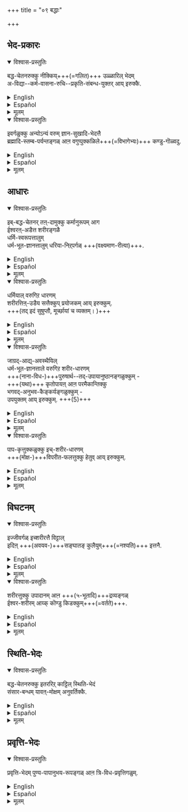 +++
title = "०९ बद्धाः"

+++

## भेद-प्रकारः
<details open><summary>विश्वास-प्रस्तुतिः</summary>

बद्ध-चेतनरुक्कु नीक्किय्+++(=गलित)+++ उळ्ळारिल् भेदम्  
अ-विद्या--कर्म-वासना-रुचि--प्रकृति-संबन्ध-युक्तर् आय् इरुक्कै. 
</details>

<details><summary>English</summary>

The difference between sentient beings that are in bondage and others  
consists in the former having avidyā (ignorance), karma, the impressions left by past karma (vāsana),  
the inclinations due to them (ruchi or taste for worldly enjoyment)  
and association with prakṛti or matter.  
</details>

<details><summary>Español</summary>

La diferencia entre los seres sintientes  
que están en esclavitud y otros  
consiste en el primero que tiene avidyā (ignorancia), karma, las impresiones dejadas por el pasado karma (vāsana),  
Las inclinaciones debido a ellos (Ruchi o gusto por el disfrute mundano)  
y asociación con prakṛti o materia.
</details>

<details><summary>मूलम्</summary>

बद्धचेतनरुक्कु नीक्कियुळ्ळारिल् भेदम् अविद्याकर्मवासनारुचिप्रकृति-संबन्धयुक्तरायिरुक्कै. 
</details>

<details open><summary>विश्वास-प्रस्तुतिः</summary>

इवर्गळुक्कु अन्योऽन्यं वरुम् ज्ञान-सुखादि-भेदत्तै  
ब्रह्मादि-स्तम्ब-पर्यन्तङ्गळ् आऩ वगुप्पुक्कळिले+++(=विभागेभ्यः)+++ कण्डु-गॊळ्वदु.  
</details>

<details><summary>English</summary>

The differences existing mutually among jīvas  
in respect of knowledge, pleasures and the like  
may be seen in the groups of jīvas  
ranging from Brahma to a blade of grass.
</details>

<details><summary>Español</summary>

Las diferencias existentes mutuamente entre jīvas  
con respecto al conocimiento, placeres y similares  
se puede ver en los grupos de jīvas  
desde Brahma hasta una cuchilla de hierba.
</details>

<details><summary>मूलम्</summary>

इवर्गळुक्कु अन्योन्यम् वरुम् ज्ञानसुखादिभेदत्तै ब्रह्मादिस्तंबपर्यन्तङ्गळाऩ वगुप्पुक्कळिले कण्डुगॊळ्वदु.  
</details>

## आधारः
<details open><summary>विश्वास-प्रस्तुतिः</summary>

इब्-बद्ध-चेतनर् तऩ्-दामुक्कु कर्मानुरूपम् आग  
ईश्वरऩ्-अडैत्त शरीरङ्गळै  
धर्मि-स्वरूपत्तालुम्  
धर्म-भूत-ज्ञानत्तालुम् धरिया-निऱ्‌पर्गळ् +++(वक्ष्यमाण-रीत्या)+++.
</details>

<details><summary>English</summary>

These bound souls support bodies given to them by Iśvara  
in accordance with their respective karma,  
both by their essential nature (svarūpa) as jñāna  
and by their attributive knowledge (dharma bhūta jñāna). 
</details>

<details><summary>Español</summary>

Estas almas vinculadas apoyan cuerpos que les dieron iśvara  
de acuerdo con su respectivo karma,  
Ambos por su naturaleza esencial (svarūpa) como jñāna  
y por su conocimiento atributivo (dharma bhūta jñāna).
</details>

<details><summary>मूलम्</summary>

इब्बद्धचेतनर् तन्दामुक्कु कर्मानुरूपमाग ईश्वरनडैत्त शरीरङ्गळै धर्मिस्वरूपत्तालुम् धर्मभूतज्ञानत्तालुम् धरियानिऱ्‌पर्गळ्.
</details>

<details open><summary>विश्वास-प्रस्तुतिः</summary>

धर्मियाल् वरुगिऱ धारणम्  
शरीरत्तिऩ्-उडैय सत्तैक्कुप् प्रयोजकम् आय् इरुक्कुम्.  
+++(तद् इदं सुषुप्तौ, मूर्च्छायां च व्यक्तम्। )+++
</details>

<details><summary>English</summary>

The support given to the body by the essential nature (svarūpa)  
serves to make it exist. 
</details>

<details><summary>Español</summary>

El apoyo dado al cuerpo por la naturaleza esencial (svarūpa)  
Sirve para hacer que exista.
</details>

<details><summary>मूलम्</summary>

धर्मियाल् वरुगिऱ धारणम् शरीरत्तिनुडैय सत्तैक्कुप् प्रयोजकमायिरुक्कुम्.
</details>

<details open><summary>विश्वास-प्रस्तुतिः</summary>

जाग्रद्-आद्य्-अवस्थैयिल्  
धर्म-भूत-ज्ञानत्ताले वरुगिऱ शरीर-धारणम्  
+++(नाना-विध-)+++पुरुषार्थ--तद्-उपायानुष्ठानङ्गळुक्कुम् -  
+++(यथा)+++ कृतोपायऩ् आऩ परमैकान्तिक्कु  
भगवद्-अनुभव-कैङ्कर्यङ्गळुक्कुम् -  
उपयुक्तम् आय् इरुक्कुम्. +++(5)+++
</details>

<details><summary>English</summary>

The support given to it by the attributive knowledge or dharmabhūtājñāna,  
while in such states as waking,  
serves to enable the body to be useful for securing the ends or goal of life  
and for adopting the means to secure these ends.  

In the case of the supreme devotee  
who has already adopted the means of attaining mukti,  
the support given by attributive knowledge  
makes the body useful for the enjoyment of Bhagavān  
and for rendering service to Him. +++(5)+++
</details>

<details><summary>Español</summary>

El apoyo que le brindó el conocimiento atributivo o dharmabhūtājñāna,  
mientras que en estados como despertar,  
sirve para permitir que el cuerpo sea útil  
para asegurar los fines o el objetivo de la vida
y para adoptar los medios para asegurar estos fines.

En el caso del devoto supremo  
quien ya ha adoptado los medios para alcanzar mukti,  
El apoyo brindado por el conocimiento atributivo  
hace que el cuerpo sea útil para el disfrute de Bhagavān  
y por prestarle servicio a él.+++(5)+++
</details>

<details><summary>मूलम्</summary>

जाग्रदाद्यवस्थैयिल् धर्मभूतज्ञानत्ताले वरुगिऱ शरीरधारणम् पुरुषार्थतदुपायानुष्ठानङ्गळुक्कुम् कृतोपायऩाऩ परमैकान्तिक्कु भगवदनुभवकैङ्कर्यङ्गळुक्कुम् उपयुक्तमायिरुक्कुम्. 
</details>

<details open><summary>विश्वास-प्रस्तुतिः</summary>

पाप-कृत्तुक्कळुक्कु इच्-शरीर-धारणम्  
+++(मोक्ष-)+++विपरीत-फलत्तुक्कु हेतुव् आय् इरुक्कुम्.
</details>

<details><summary>English</summary>

In the case of sinners,  
this support given to the body is productive of adverse experiences.  
</details>

<details><summary>Español</summary>

En el caso de los pecadores,  
Este apoyo brindado al cuerpo  
es productivo de experiencias adversas.
</details>

<details><summary>मूलम्</summary>

पापकृत्तुक्कळुक्कु पापकृत्तुक्कळुक्कु इच्शरीरधारणम् विपरीतफलत्तुक्कु हेतुवायिरुक्कुम्.  
</details>

## विघटनम्
<details open><summary>विश्वास-प्रस्तुतिः</summary>

इज्जीवर्गळ् इच्शरीरत्तै विट्टाल्  
इदिऩ् +++(अवयव-)+++सङ्घातङ् कुलैयुम्+++(=नश्यति)+++ इत्तनै.  
</details>

<details><summary>English</summary>

When the jīva leaves the body,  
the latter undergoes disintegration.  
</details>

<details><summary>Español</summary>

Cuando el Jīva deja el cuerpo,  
Este último sufre desintegración.
</details>

<details><summary>मूलम्</summary>

इज्जीवर्गळ् इच्शरीरत्तै विट्टालिदिऩ् सङ्घातङ्गुलैयुमित्तनै.  
</details>

<details open><summary>विश्वास-प्रस्तुतिः</summary>

शरीरत्तुक्कु उपादानम् आऩ +++(५-भूतादि)+++द्रव्यङ्गळ्  
ईश्वर-शरीरम् आय्क् कॊण्डु किडक्कुम्+++(=वर्तते)+++.
</details>

<details><summary>English</summary>

The constituent substances of the body into which it disintegrates  
(such as the five elements)  
remain the body of Iśvara. 
</details>

<details><summary>Español</summary>

Las sustancias constituyentes del cuerpo  
en el que se desintegra  
(como los cinco elementos)  
Sigue siendo el cuerpo de Iśvara.
</details>

<details><summary>मूलम्</summary>

शरीरत्तुक्कु उपादानमाऩ द्रव्यङ्गळ् ईश्वरशरीरमाय्क्कॊण्डु किडक्कुम्.
</details>

## स्थिति-भेदः
<details open><summary>विश्वास-प्रस्तुतिः</summary>

बद्ध-चेतनरुक्कु इतररिऱ्‌ काट्टिल् स्थिति-भेदं  
संसार-बन्धम् यावऩ्-मोक्षम् अनुवर्तिक्कै.
</details>

<details><summary>English</summary>

As regards continuance in time (sthiti),  
the specific character of souls in bondage,  
as distinguished from others,  
is continuous association with the body until mukti. 
</details>

<details><summary>Español</summary>

As regards continuance in time (sthiti),  
the specific character of souls in bondage,  
as distinguished from others,  
is continuous association with the body until mukti. 
</details>

<details><summary>मूलम्</summary>

बद्धचेतनरुक्कु इतररिऱ्‌ काट्टिल् स्थितिभेदं संसारबन्धम् यावन्मोक्षमनुवर्तिक्कै.
</details>

## प्रवृत्ति-भेदः

<details open><summary>विश्वास-प्रस्तुतिः</summary>

प्रवृत्ति-भेदम् पुण्य-पापानुभय-रूपङ्गळ् आऩ त्रि-विध-प्रवृत्तिगळुम्.
</details>

<details><summary>English</summary>

As regards activities,  
these jīvas in bondage have three kinds:  
puṇya, papa and that which is neither of these two.
</details>

<details><summary>Español</summary>

As regards activities,  
these jīvas in bondage have three kinds:  
puṇya, papa and that which is neither of these two.
</details>

<details><summary>मूलम्</summary>

प्रवृत्तिभेदम् पुण्यपापानुभयरूपङ्गळाऩ त्रिविधप्रवृत्तिगळुम्.
</details>

